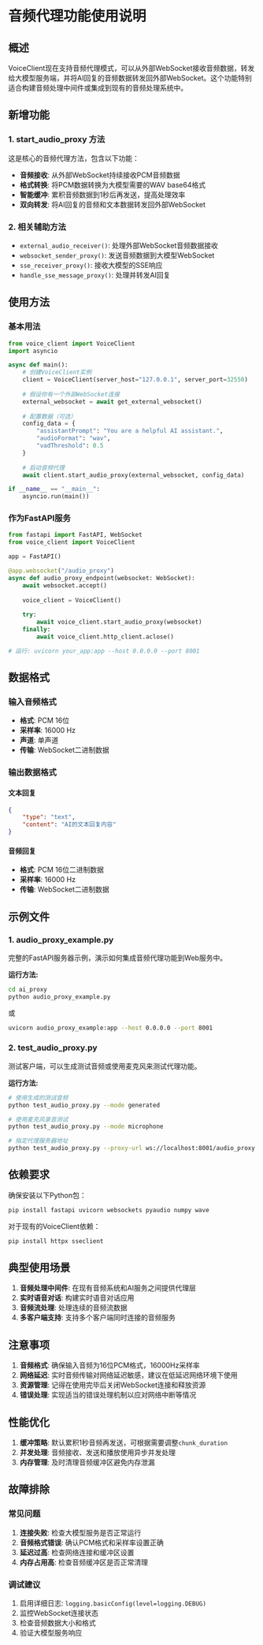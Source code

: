 # 音频代理功能使用说明

## 概述

VoiceClient现在支持音频代理模式，可以从外部WebSocket接收音频数据，转发给大模型服务端，并将AI回复的音频数据转发回外部WebSocket。这个功能特别适合构建音频处理中间件或集成到现有的音频处理系统中。

## 新增功能

### 1. start_audio_proxy 方法

这是核心的音频代理方法，包含以下功能：

- **音频接收**: 从外部WebSocket持续接收PCM音频数据
- **格式转换**: 将PCM数据转换为大模型需要的WAV base64格式
- **智能缓冲**: 累积音频数据到1秒后再发送，提高处理效率
- **双向转发**: 将AI回复的音频和文本数据转发回外部WebSocket

### 2. 相关辅助方法

- `external_audio_receiver()`: 处理外部WebSocket音频数据接收
- `websocket_sender_proxy()`: 发送音频数据到大模型WebSocket
- `sse_receiver_proxy()`: 接收大模型的SSE响应
- `handle_sse_message_proxy()`: 处理并转发AI回复

## 使用方法

### 基本用法

```python
from voice_client import VoiceClient
import asyncio

async def main():
    # 创建VoiceClient实例
    client = VoiceClient(server_host="127.0.0.1", server_port=32550)
    
    # 假设你有一个外部WebSocket连接
    external_websocket = await get_external_websocket()
    
    # 配置数据（可选）
    config_data = {
        "assistantPrompt": "You are a helpful AI assistant.",
        "audioFormat": "wav",
        "vadThreshold": 0.5
    }
    
    # 启动音频代理
    await client.start_audio_proxy(external_websocket, config_data)

if __name__ == "__main__":
    asyncio.run(main())
```

### 作为FastAPI服务

```python
from fastapi import FastAPI, WebSocket
from voice_client import VoiceClient

app = FastAPI()

@app.websocket("/audio_proxy")
async def audio_proxy_endpoint(websocket: WebSocket):
    await websocket.accept()
    
    voice_client = VoiceClient()
    
    try:
        await voice_client.start_audio_proxy(websocket)
    finally:
        await voice_client.http_client.aclose()

# 运行: uvicorn your_app:app --host 0.0.0.0 --port 8001
```

## 数据格式

### 输入音频格式
- **格式**: PCM 16位
- **采样率**: 16000 Hz
- **声道**: 单声道
- **传输**: WebSocket二进制数据

### 输出数据格式

#### 文本回复
```json
{
    "type": "text",
    "content": "AI的文本回复内容"
}
```

#### 音频回复
- **格式**: PCM 16位二进制数据
- **采样率**: 16000 Hz
- **传输**: WebSocket二进制数据

## 示例文件

### 1. audio_proxy_example.py
完整的FastAPI服务器示例，演示如何集成音频代理功能到Web服务中。

**运行方法:**
```bash
cd ai_proxy
python audio_proxy_example.py
```
或
```bash
uvicorn audio_proxy_example:app --host 0.0.0.0 --port 8001
```

### 2. test_audio_proxy.py
测试客户端，可以生成测试音频或使用麦克风来测试代理功能。

**运行方法:**
```bash
# 使用生成的测试音频
python test_audio_proxy.py --mode generated

# 使用麦克风录音测试
python test_audio_proxy.py --mode microphone

# 指定代理服务器地址
python test_audio_proxy.py --proxy-url ws://localhost:8001/audio_proxy
```

## 依赖要求

确保安装以下Python包：

```bash
pip install fastapi uvicorn websockets pyaudio numpy wave
```

对于现有的VoiceClient依赖：
```bash
pip install httpx sseclient
```

## 典型使用场景

1. **音频处理中间件**: 在现有音频系统和AI服务之间提供代理层
2. **实时语音对话**: 构建实时语音对话应用
3. **音频流处理**: 处理连续的音频流数据
4. **多客户端支持**: 支持多个客户端同时连接的音频服务

## 注意事项

1. **音频格式**: 确保输入音频为16位PCM格式，16000Hz采样率
2. **网络延迟**: 实时音频传输对网络延迟敏感，建议在低延迟网络环境下使用
3. **资源管理**: 记得在使用完毕后关闭WebSocket连接和释放资源
4. **错误处理**: 实现适当的错误处理机制以应对网络中断等情况

## 性能优化

1. **缓冲策略**: 默认累积1秒音频再发送，可根据需要调整`chunk_duration`
2. **并发处理**: 音频接收、发送和播放使用异步并发处理
3. **内存管理**: 及时清理音频缓冲区避免内存泄漏

## 故障排除

### 常见问题

1. **连接失败**: 检查大模型服务是否正常运行
2. **音频格式错误**: 确认PCM格式和采样率设置正确
3. **延迟过高**: 检查网络连接和缓冲区设置
4. **内存占用高**: 检查音频缓冲区是否正常清理

### 调试建议

1. 启用详细日志: `logging.basicConfig(level=logging.DEBUG)`
2. 监控WebSocket连接状态
3. 检查音频数据大小和格式
4. 验证大模型服务响应 